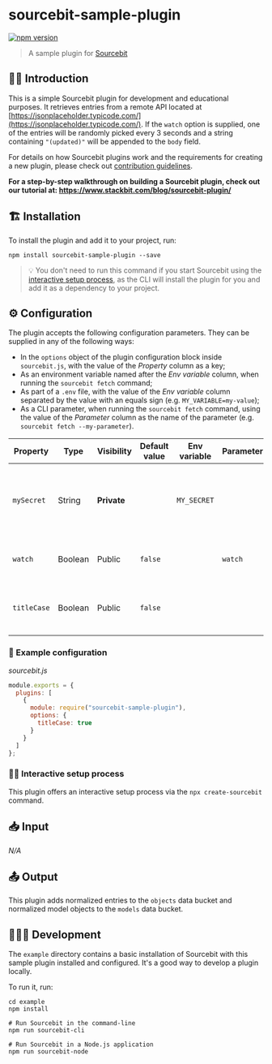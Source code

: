 # sourcebit-sample-plugin

[![npm version](https://badge.fury.io/js/sourcebit-sample-plugin.svg)](https://badge.fury.io/js/sourcebit-sample-plugin)

> A sample plugin for [Sourcebit](https://github.com/stackbithq/sourcebit)

## 👩‍🏫 Introduction

This is a simple Sourcebit plugin for development and educational purposes. It retrieves entries from a remote API located at [https://jsonplaceholder.typicode.com/](https://jsonplaceholder.typicode.com/). If the `watch` option is supplied, one of the entries will be randomly picked every 3 seconds and a string containing `"(updated)"` will be appended to the `body` field.

For details on how Sourcebit plugins work and the requirements for creating a new plugin, please check out [contribution guidelines](https://github.com/stackbithq/sourcebit/blob/master/CONTRIBUTING.md#creating-a-plugin).

**For a step-by-step walkthrough on building a Sourcebit plugin, check out our tutorial at: <https://www.stackbit.com/blog/sourcebit-plugin/>**

## 🏗 Installation

To install the plugin and add it to your project, run:

```
npm install sourcebit-sample-plugin --save
```

> 💡 You don't need to run this command if you start Sourcebit using the [interactive setup process](#%EF%B8%8F-interactive-setup-process), as the CLI will install the plugin for you and add it as a dependency to your project.

## ⚙️ Configuration

The plugin accepts the following configuration parameters. They can be supplied in any of the following ways:

- In the `options` object of the plugin configuration block inside `sourcebit.js`, with the value of the _Property_ column as a key;
- As an environment variable named after the _Env variable_ column, when running the `sourcebit fetch` command;
- As part of a `.env` file, with the value of the _Env variable_ column separated by the value with an equals sign (e.g. `MY_VARIABLE=my-value`);
- As a CLI parameter, when running the `sourcebit fetch` command, using the value of the _Parameter_ column as the name of the parameter (e.g. `sourcebit fetch --my-parameter`).

| Property    | Type    | Visibility  | Default value | Env variable | Parameter | Description                                                                         |
| ----------- | ------- | ----------- | ------------- | ------------ | --------- | ----------------------------------------------------------------------------------- |
| `mySecret`  | String  | **Private** |               | `MY_SECRET`  |           | A secret value. Not actually used by the plugin, purely for demonstration purposes. |
| `watch`     | Boolean | Public      | `false`       |              | `watch`   | Whether to update entries on a regular interval.                                    |
| `titleCase` | Boolean | Public      | `false`       |              |           | Whether to convert the value of the `title` field to title-case                     |

### 👀 Example configuration

_sourcebit.js_

```js
module.exports = {
  plugins: [
    {
      module: require("sourcebit-sample-plugin"),
      options: {
        titleCase: true
      }
    }
  ]
};
```

### 🧞‍♂️ Interactive setup process

This plugin offers an interactive setup process via the `npx create-sourcebit` command.

## 📥 Input

_N/A_

## 📤 Output

This plugin adds normalized entries to the `objects` data bucket and normalized model objects to the `models` data bucket.

## 👷🏻‍♀️ Development

The `example` directory contains a basic installation of Sourcebit with this sample plugin installed and configured. It's a good way to develop a plugin locally.

To run it, run:

```shell
cd example
npm install

# Run Sourcebit in the command-line
npm run sourcebit-cli

# Run Sourcebit in a Node.js application
npm run sourcebit-node
```
